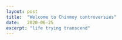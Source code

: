```yaml
---
layout: post
title:  "Welcome to Chinmoy controversies"
date:   2020-06-25
excerpt: "life trying transcend"
---
```

